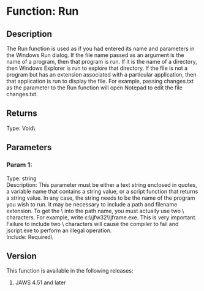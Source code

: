 # Function: Run

## Description

The Run function is used as if you had entered its name and parameters
in the Windows Run dialog. If the file name passed as an argument is the
name of a program, then that program is run. If it is the name of a
directory, then Windows Explorer is run to explore that directory. If
the file is not a program but has an extension associated with a
particular application, then that application is run to display the
file. For example, passing changes.txt as the parameter to the Run
function will open Notepad to edit the file changes.txt.

## Returns

Type: Void\

## Parameters

### Param 1:

Type: string\
Description: This parameter must be either a text string enclosed in
quotes, a variable name that contains a string value, or a script
function that returns a string value. In any case, the string needs to
be the name of the program you wish to run. It may be necessary to
include a path and filename extension. To get the \\ into the path name,
you must actually use two \\ characters. For example, write
c:\\\\jfw32\\\\jframe.exe. This is very important. Failure to include
two \\ characters will cause the compiler to fail and jscript.exe to
perform an illegal operation.\
Include: Required\

## Version

This function is available in the following releases:

1.  JAWS 4.51 and later
